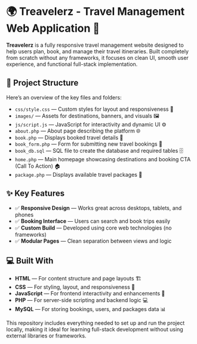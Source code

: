 <h1>🌍 Treavelerz - Travel Management Web Application 🧳</h1>

<p>
  <strong>Treavelerz</strong> is a fully responsive travel management website designed to help users plan, book, and manage their travel itineraries. Built completely from scratch without any frameworks, it focuses on clean UI, smooth user experience, and functional full-stack implementation.
</p>

<h2>📂 Project Structure</h2>
<p>Here’s an overview of the key files and folders:</p>
<ul>
  <li><code>css/style.css</code> — Custom styles for layout and responsiveness 🎨</li>
  <li><code>images/</code> — Assets for destinations, banners, and visuals 🖼️</li>
  <li><code>js/script.js</code> — JavaScript for interactivity and dynamic UI ⚙️</li>
  <li><code>about.php</code> — About page describing the platform 🌐</li>
  <li><code>book.php</code> — Displays booked travel details 📅</li>
  <li><code>book_form.php</code> — Form for submitting new travel bookings 📝</li>
  <li><code>book_db.sql</code> — SQL file to create the database and required tables 🗄️</li>
  <li><code>home.php</code> — Main homepage showcasing destinations and booking CTA (Call To Action) 🏠</li>
  <li><code>package.php</code> — Displays available travel packages 🧳</li>
</ul>

<h2>✨ Key Features</h2>
<ul>
  <li>✅ <strong>Responsive Design</strong> — Works great across desktops, tablets, and phones</li>
  <li>✅ <strong>Booking Interface</strong> — Users can search and book trips easily</li>
  <li>✅ <strong>Custom Build</strong> — Developed using core web technologies (no frameworks)</li>
  <li>✅ <strong>Modular Pages</strong> — Clean separation between views and logic</li>
</ul>

<h2>💻 Built With</h2>
<ul>
  <li><strong>HTML</strong> — For content structure and page layouts 🏗️</li>
  <li><strong>CSS</strong> — For styling, layout, and responsiveness 🎨</li>
  <li><strong>JavaScript</strong> — For frontend interactivity and enhancements 🔧</li>
  <li><strong>PHP</strong> — For server-side scripting and backend logic 💻</li>
  <li><strong>MySQL</strong> — For storing bookings, users, and packages data 📊</li>
</ul>

<p>
  This repository includes everything needed to set up and run the project locally, making it ideal for learning full-stack development without using external libraries or frameworks.
</p>
